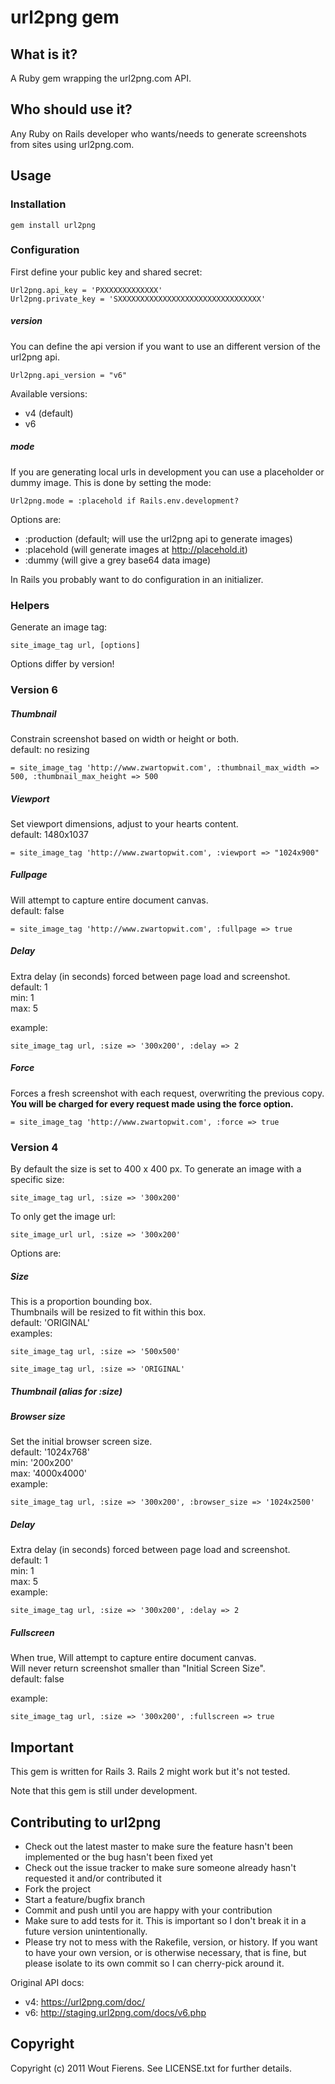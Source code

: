 # url2png gem

## What is it?
A Ruby gem wrapping the url2png.com API.

## Who should use it?
Any Ruby on Rails developer who wants/needs to generate screenshots from sites using url2png.com.

## Usage

### Installation

    gem install url2png


### Configuration

First define your public key and shared secret:

    Url2png.api_key = 'PXXXXXXXXXXXXX'
    Url2png.private_key = 'SXXXXXXXXXXXXXXXXXXXXXXXXXXXXXXXX'

##### version
You can define the api version if you want to use an different version of the url2png api. 
	
	Url2png.api_version = "v6"

Available versions:

* v4 (default)
* v6


##### mode
If you are generating local urls in development you can use a placeholder or dummy image.
This is done by setting the mode:

    Url2png.mode = :placehold if Rails.env.development?

Options are:

* :production (default; will use the url2png api to generate images)
* :placehold (will generate images at http://placehold.it)
* :dummy (will give a grey base64 data image)

In Rails you probably want to do configuration in an initializer.


### Helpers

Generate an image tag:

    site_image_tag url, [options]


Options differ by version!


### Version 6

##### Thumbnail
Constrain screenshot based on width or height or both.<br>
default: no resizing
		
	= site_image_tag 'http://www.zwartopwit.com', :thumbnail_max_width => 500, :thumbnail_max_height => 500
	

##### Viewport
Set viewport dimensions, adjust to your hearts content.<br>
default: 1480x1037
	
	= site_image_tag 'http://www.zwartopwit.com', :viewport => "1024x900"


##### Fullpage
Will attempt to capture entire document canvas.<br>
default: false
	
	= site_image_tag 'http://www.zwartopwit.com', :fullpage => true
	

##### Delay
Extra delay (in seconds) forced between page load and screenshot.<br>
default: 1<br>
min: 1<br>
max: 5<br>

example:
		
	site_image_tag url, :size => '300x200', :delay => 2
	
	
##### Force
Forces a fresh screenshot with each request, overwriting the previous copy.<br>
**You will be charged for every request made using the force option.**
	
	= site_image_tag 'http://www.zwartopwit.com', :force => true

	
### Version 4

By default the size is set to 400 x 400 px.
To generate an image with a specific size:

    site_image_tag url, :size => '300x200'

To only get the image url:

    site_image_url url, :size => '300x200'

Options are:

##### Size
This is a proportion bounding box.<br>
Thumbnails will be resized to fit within this box.<br>
default: 'ORIGINAL'<br>
examples:

    site_image_tag url, :size => '500x500'

    site_image_tag url, :size => 'ORIGINAL'

##### Thumbnail (alias for :size)

##### Browser size
Set the initial browser screen size.<br>
default: '1024x768'<br>
min: '200x200'<br>
max: '4000x4000'<br>
example:
    
    site_image_tag url, :size => '300x200', :browser_size => '1024x2500'

##### Delay
Extra delay (in seconds) forced between page load and screenshot.<br>
default: 1<br>
min: 1<br>
max: 5<br>
example:

	site_image_tag url, :size => '300x200', :delay => 2

##### Fullscreen
When true, Will attempt to capture entire document canvas.<br>
Will never return screenshot smaller than "Initial Screen Size".<br>
default: false<br>

example:

    site_image_tag url, :size => '300x200', :fullscreen => true



## Important

This gem is written for Rails 3.
Rails 2 might work but it's not tested.

Note that this gem is still under development.


## Contributing to url2png
 
* Check out the latest master to make sure the feature hasn't been implemented or the bug hasn't been fixed yet
* Check out the issue tracker to make sure someone already hasn't requested it and/or contributed it
* Fork the project
* Start a feature/bugfix branch
* Commit and push until you are happy with your contribution
* Make sure to add tests for it. This is important so I don't break it in a future version unintentionally.
* Please try not to mess with the Rakefile, version, or history. If you want to have your own version, or is otherwise necessary, that is fine, but please isolate to its own commit so I can cherry-pick around it.

Original API docs: 

* v4: https://url2png.com/doc/
* v6: http://staging.url2png.com/docs/v6.php


## Copyright

Copyright (c) 2011 Wout Fierens. See LICENSE.txt for
further details.












